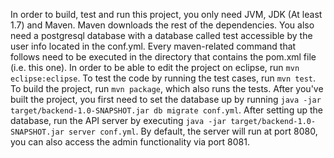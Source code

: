 In order to build, test and run this project, you only need JVM, JDK (At least 1.7) and Maven. Maven downloads the rest of the dependencies. You also need a postgresql database with a database called test accessible by the user info located in the conf.yml. Every maven-related command that follows need to be executed in the directory that contains the pom.xml file (i.e. this one). In order to be able to edit the project on eclipse, run ```mvn eclipse:eclipse```. To test the code by running the test cases, run ```mvn test```. To build the project, run ```mvn package```, which also runs the tests. After you've built the project, you first need to set the database up by running ```java -jar target/backend-1.0-SNAPSHOT.jar db migrate conf.yml```. After setting up the database, run the API server by executing ```java -jar target/backend-1.0-SNAPSHOT.jar server conf.yml```. By default, the server will run at port 8080, you can also access the admin functionality via port 8081.
